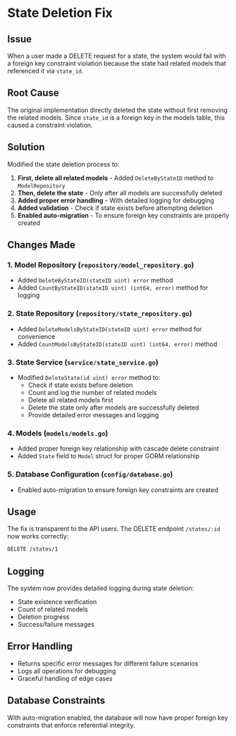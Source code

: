 # State Deletion Fix

## Issue

When a user made a DELETE request for a state, the system would fail with a foreign key constraint violation because the state had related models that referenced it via `state_id`.

## Root Cause

The original implementation directly deleted the state without first removing the related models. Since `state_id` is a foreign key in the models table, this caused a constraint violation.

## Solution

Modified the state deletion process to:

1. **First, delete all related models** - Added `DeleteByStateID` method to `ModelRepository`
2. **Then, delete the state** - Only after all models are successfully deleted
3. **Added proper error handling** - With detailed logging for debugging
4. **Added validation** - Check if state exists before attempting deletion
5. **Enabled auto-migration** - To ensure foreign key constraints are properly created

## Changes Made

### 1. Model Repository (`repository/model_repository.go`)

- Added `DeleteByStateID(stateID uint) error` method
- Added `CountByStateID(stateID uint) (int64, error)` method for logging

### 2. State Repository (`repository/state_repository.go`)

- Added `DeleteModelsByStateID(stateID uint) error` method for convenience
- Added `CountModelsByStateID(stateID uint) (int64, error)` method

### 3. State Service (`service/state_service.go`)

- Modified `DeleteState(id uint) error` method to:
  - Check if state exists before deletion
  - Count and log the number of related models
  - Delete all related models first
  - Delete the state only after models are successfully deleted
  - Provide detailed error messages and logging

### 4. Models (`models/models.go`)

- Added proper foreign key relationship with cascade delete constraint
- Added `State` field to `Model` struct for proper GORM relationship

### 5. Database Configuration (`config/database.go`)

- Enabled auto-migration to ensure foreign key constraints are created

## Usage

The fix is transparent to the API users. The DELETE endpoint `/states/:id` now works correctly:

```bash
DELETE /states/1
```

## Logging

The system now provides detailed logging during state deletion:

- State existence verification
- Count of related models
- Deletion progress
- Success/failure messages

## Error Handling

- Returns specific error messages for different failure scenarios
- Logs all operations for debugging
- Graceful handling of edge cases

## Database Constraints

With auto-migration enabled, the database will now have proper foreign key constraints that enforce referential integrity.
